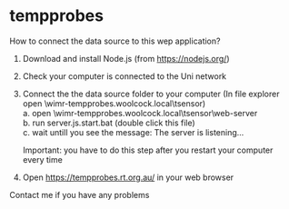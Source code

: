 # tempprobes


How to connect the data source to this wep application?

1. Download and install Node.js (from https://nodejs.org/) 
2. Check your computer is connected to the Uni network
3. Connect the the data source folder to your computer (In file explorer open \\wimr-tempprobes.woolcock.local\tsensor)  
   a. open \\wimr-tempprobes.woolcock.local\tsensor\web-server  
   b. run server.js.start.bat (double click this file)  
   c. wait untill you see the message: The server is listening...  
     
   Important: you have to do this step after you restart your computer every time
   
4. Open https://tempprobes.rt.org.au/ in your web browser


Contact me if you have any problems
